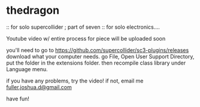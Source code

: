 # thedragon
:: for solo supercollider ; part of seven :: for solo electronics.... 

Youtube video w/ entire process for piece will be uploaded soon

you'll need to go to https://github.com/supercollider/sc3-plugins/releases download what your computer needs. go File, Open User Support Directory, put the folder in the extensions folder. then recompile class library under Language menu. 

if you have any problems, try the video! if not, email me fuller.joshua.d@gmail.com 

have fun!
